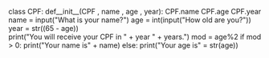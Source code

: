 class CPF: 
    def__init__(CPF , name , age , year):
        CPF.name 
        CPF.age 
        CPF.year
name = input("What is your  name?") 
age = int(input("How old are you?"))
year = str((65 - age))  
print("You will receive your CPF in " + year " + years.")
mod = age%2 
if mod > 0: 
    print("Your name is" + name) 
else: 
    print("Your age is" = str(age))
